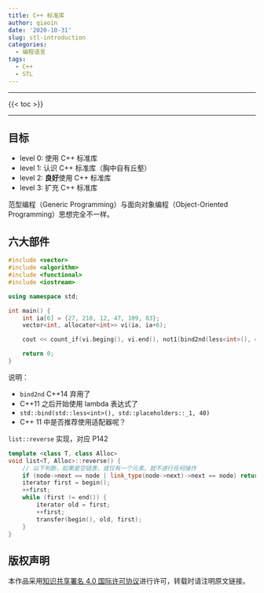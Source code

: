 ```yaml
---
title: C++ 标准库
author: qiaoin
date: '2020-10-31'
slug: stl-introduction
categories:
  - 编程语言
tags:
  - C++
  - STL
---
```


---

{{< toc >}}

---

## 目标

- level 0: 使用 C++ 标准库
- level 1: 认识 C++ 标准库（胸中自有丘壑）
- level 2: **良好**使用 C++ 标准库
- level 3: 扩充 C++ 标准库

范型编程（Generic Programming）与面向对象编程（Object-Oriented Programming）思想完全不一样。

## 六大部件

```cpp
#include <vector>
#include <algorithm>
#include <functional>
#include <iostream>

using namespace std;

int main() {
    int ia[6] = {27, 210, 12, 47, 109, 83};
    vector<int, allocator<int>> vi(ia, ia+6);

    cout << count_if(vi.beging(), vi.end(), not1(bind2nd(less<int>(), 40)));

    return 0;
}
```

说明：

- `bind2nd` C++14 弃用了
- C++11 之后开始使用 lambda 表达式了
- `std::bind(std::less<int>(), std::placeholders::_1, 40)`
- C++ 11 中是否推荐使用适配器呢？

`list::reverse` 实现，对应 P142

```cpp
template <class T, class Alloc>
void list<T, Alloc>::reverse() {
    // 以下判断，如果是空链表，或仅有一个元素，就不进行任何操作
    if (node->next == node | link_type(node->next)->next == node) return;
    iterator first = begin();
    ++first;
    while (first != end()) {
        iterator old = first;
        ++first;
        transfer(begin(), old, first);
    }
}
```

## 版权声明

本作品采用[知识共享署名 4.0 国际许可协议](http://creativecommons.org/licenses/by/4.0/)进行许可，转载时请注明原文链接。
